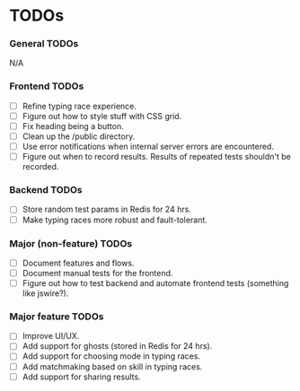 # TODOs

### General TODOs
N/A

### Frontend TODOs
- [ ] Refine typing race experience.
- [ ] Figure out how to style stuff with CSS grid.
- [ ] Fix heading being a button.
- [ ] Clean up the /public directory.
- [ ] Use error notifications when internal server errors are encountered.
- [ ] Figure out when to record results. Results of repeated tests shouldn't be recorded.

### Backend TODOs
- [ ] Store random test params in Redis for 24 hrs.
- [ ] Make typing races more robust and fault-tolerant.

### Major (non-feature) TODOs
- [ ] Document features and flows.
- [ ] Document manual tests for the frontend.
- [ ] Figure out how to test backend and automate frontend tests (something like jswire?).

### Major feature TODOs
- [ ] Improve UI/UX.
- [ ] Add support for ghosts (stored in Redis for 24 hrs).
- [ ] Add support for choosing mode in typing races.
- [ ] Add matchmaking based on skill in typing races.
- [ ] Add support for sharing results.
